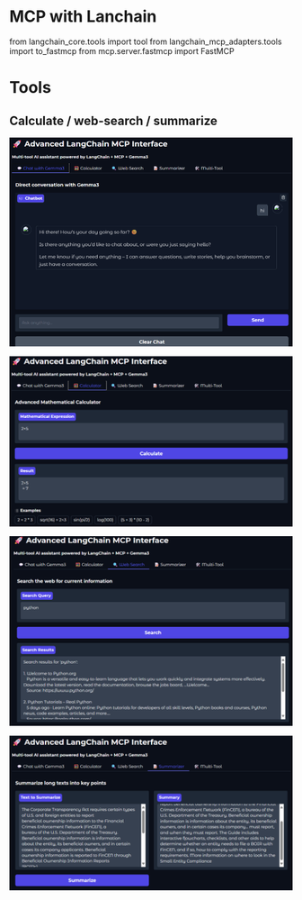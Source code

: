 # MCP with Lanchain

from langchain_core.tools import tool
from langchain_mcp_adapters.tools import to_fastmcp
from mcp.server.fastmcp import FastMCP

# Tools
## Calculate / web-search / summarize 

![MCP Frontend](./frontend1.png "MCP Frontend")

![MCP Frontend](./frontend2.png "MCP Frontend")

![MCP Frontend](./frontend3.png "MCP Frontend")

![MCP Frontend](./frontend4.png "MCP Frontend")